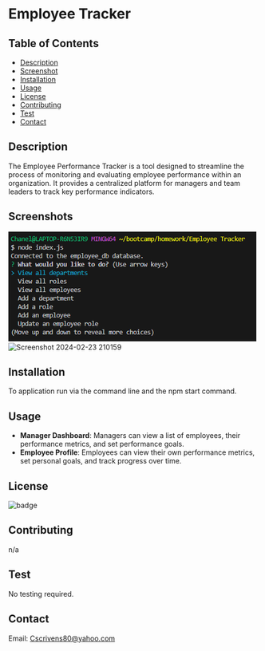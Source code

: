 # Employee Tracker

## Table of Contents

- [Description](#description)
- [Screenshot](#Screenshot)
- [Installation](#installation)
- [Usage](#usage)
- [License](#license)
- [Contributing](#contributing)
- [Test](#test)
- [Contact](#contact)

## Description
The Employee Performance Tracker is a tool designed to streamline the process of monitoring and evaluating employee performance within an organization. 
It provides a centralized platform for managers and team leaders to track key performance indicators.



## Screenshots
![Screenshot 2024-02-23 201308](Screenshots/Screenshot%202024-02-23%20201308.png)
![Screenshot 2024-02-23 210159](Screenshots/Screenshot%202024-02-230%20210159.png)


## Installation

To application run via the command line and the npm start command.

## Usage

- **Manager Dashboard**: Managers can view a list of employees, their performance metrics, and set performance goals.
- **Employee Profile**: Employees can view their own performance metrics, set personal goals, and track progress over time.

## License

![badge](https://img.shields.io/badge/license-MIT-blue.svg)

## Contributing

n/a

## Test

No testing required.

## Contact 
Email: Cscrivens80@yahoo.com


